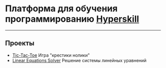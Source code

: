 # Платформа для обучения программированию [Hyperskill](https://hyperskill.org)
***
## Проекты

* [Tic-Tac-Toe](https://hyperskill.org/projects/48) Игра "крестики нолики"  
* [Linear Equations Solver](https://hyperskill.org/projects/40) Решение системы линейных уравнений  
